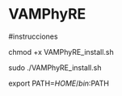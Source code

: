 # VAMPhyRE
#instrucciones

chmod +x VAMPhyRE_install.sh

sudo ./VAMPhyRE_install.sh

export PATH=$HOME/bin:$PATH


